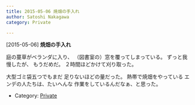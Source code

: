 ```yaml
---
title: 2015-05-06 焼畑の手入れ
author: Satoshi Nakagawa
category: Private

---
```


[2015-05-06] **焼畑の手入れ** 

 庭の蔓草がベランダに入り、
（図書室の）窓を覆ってしまっている。
ずっと我慢したが、
もうだめだ。
２時間ほどかけて刈り取った。

 大型ゴミ袋五つでもまだ
足りないほどの量だった。
熱帯で焼畑をやっている
エンデの人たちは、たいへんな
作業をしているんだなぁ、と思った。

- Category: [Private](https://merapano.github.io/categories.html#Private)


